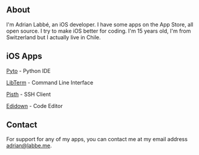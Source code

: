 ## About

I'm Adrian Labbé, an iOS developer. I have some apps on the App Store, all open source. I try to make iOS better for coding. I'm 15 years old, I'm from Switzerland but I actually live in Chile.

## iOS Apps

[Pyto](https://pyto.app) - Python IDE

[LibTerm](https://libterm.app) - Command Line Interface

[Pisth](https://pisth.app) - SSH Client

[Edidown](https://edidown.app) - Code Editor

## Contact

For support for any of my apps, you can contact me at my email address [adrian@labbe.me](mailto:adrian@labbe.me).
